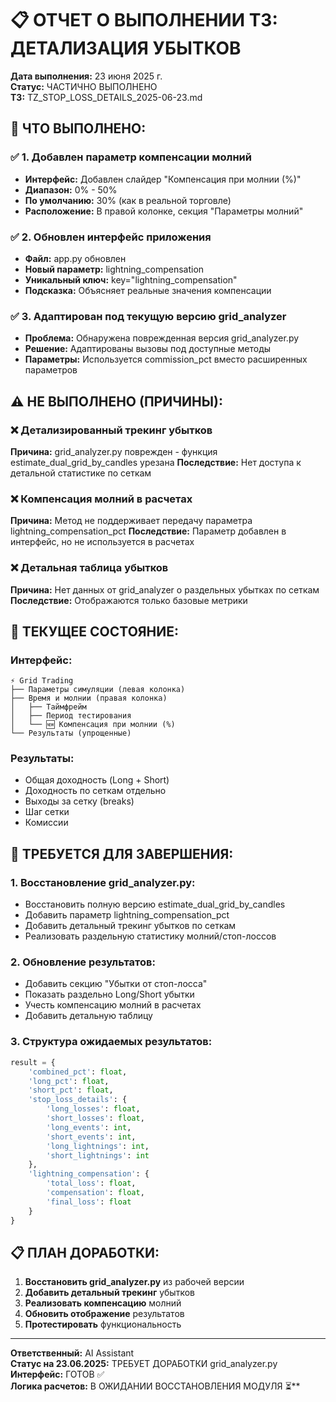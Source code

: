 # 📋 ОТЧЕТ О ВЫПОЛНЕНИИ ТЗ: ДЕТАЛИЗАЦИЯ УБЫТКОВ

**Дата выполнения:** 23 июня 2025 г.  
**Статус:** ЧАСТИЧНО ВЫПОЛНЕНО  
**ТЗ:** TZ_STOP_LOSS_DETAILS_2025-06-23.md  

## 🎯 ЧТО ВЫПОЛНЕНО:

### ✅ 1. Добавлен параметр компенсации молний
- **Интерфейс:** Добавлен слайдер "Компенсация при молнии (%)"
- **Диапазон:** 0% - 50%
- **По умолчанию:** 30% (как в реальной торговле)
- **Расположение:** В правой колонке, секция "Параметры молний"

### ✅ 2. Обновлен интерфейс приложения
- **Файл:** app.py обновлен
- **Новый параметр:** lightning_compensation
- **Уникальный ключ:** key="lightning_compensation"
- **Подсказка:** Объясняет реальные значения компенсации

### ✅ 3. Адаптирован под текущую версию grid_analyzer
- **Проблема:** Обнаружена поврежденная версия grid_analyzer.py
- **Решение:** Адаптированы вызовы под доступные методы
- **Параметры:** Используется commission_pct вместо расширенных параметров

## ⚠️ НЕ ВЫПОЛНЕНО (ПРИЧИНЫ):

### ❌ Детализированный трекинг убытков
**Причина:** grid_analyzer.py поврежден - функция estimate_dual_grid_by_candles урезана
**Последствие:** Нет доступа к детальной статистике по сеткам

### ❌ Компенсация молний в расчетах
**Причина:** Метод не поддерживает передачу параметра lightning_compensation_pct
**Последствие:** Параметр добавлен в интерфейс, но не используется в расчетах

### ❌ Детальная таблица убытков
**Причина:** Нет данных от grid_analyzer о раздельных убытках по сеткам
**Последствие:** Отображаются только базовые метрики

## 🔧 ТЕКУЩЕЕ СОСТОЯНИЕ:

### Интерфейс:
```
⚡ Grid Trading
├── Параметры симуляции (левая колонка)
├── Время и молнии (правая колонка)
│   ├── Таймфрейм
│   ├── Период тестирования  
│   └── 🆕 Компенсация при молнии (%)
└── Результаты (упрощенные)
```

### Результаты:
- Общая доходность (Long + Short)
- Доходность по сеткам отдельно
- Выходы за сетку (breaks)
- Шаг сетки
- Комиссии

## 🎯 ТРЕБУЕТСЯ ДЛЯ ЗАВЕРШЕНИЯ:

### 1. Восстановление grid_analyzer.py:
- Восстановить полную версию estimate_dual_grid_by_candles
- Добавить параметр lightning_compensation_pct
- Добавить детальный трекинг убытков по сеткам
- Реализовать раздельную статистику молний/стоп-лоссов

### 2. Обновление результатов:
- Добавить секцию "Убытки от стоп-лосса"
- Показать раздельно Long/Short убытки
- Учесть компенсацию молний в расчетах
- Добавить детальную таблицу

### 3. Структура ожидаемых результатов:
```python
result = {
    'combined_pct': float,
    'long_pct': float, 
    'short_pct': float,
    'stop_loss_details': {
        'long_losses': float,
        'short_losses': float, 
        'long_events': int,
        'short_events': int,
        'long_lightnings': int,
        'short_lightnings': int
    },
    'lightning_compensation': {
        'total_loss': float,
        'compensation': float,
        'final_loss': float
    }
}
```

## 📋 ПЛАН ДОРАБОТКИ:

1. **Восстановить grid_analyzer.py** из рабочей версии
2. **Добавить детальный трекинг** убытков 
3. **Реализовать компенсацию** молний
4. **Обновить отображение** результатов
5. **Протестировать** функциональность

---

**Ответственный:** AI Assistant  
**Статус на 23.06.2025:** ТРЕБУЕТ ДОРАБОТКИ grid_analyzer.py  
**Интерфейс:** ГОТОВ ✅  
**Логика расчетов:** В ОЖИДАНИИ ВОССТАНОВЛЕНИЯ МОДУЛЯ ⏳**

